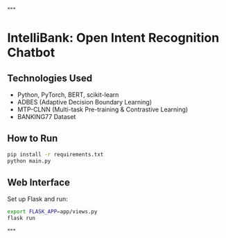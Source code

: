 """
# IntelliBank: Open Intent Recognition Chatbot

## Technologies Used
- Python, PyTorch, BERT, scikit-learn
- ADBES (Adaptive Decision Boundary Learning)
- MTP-CLNN (Multi-task Pre-training & Contrastive Learning)
- BANKING77 Dataset

## How to Run
```bash
pip install -r requirements.txt
python main.py
```

## Web Interface
Set up Flask and run:
```bash
export FLASK_APP=app/views.py
flask run
```
"""

